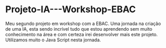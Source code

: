 # Projeto-IA---Workshop-EBAC
Meu segundo projeto em workshop com a EBAC. Uma jornada na criação de uma IA, esta sendo incrível tudo que estou aprendendo sem muito conhecimento na área e com certeza irei desenvolver mais este projeto. Utilizamos muito o Java Script nesta jornada.  
